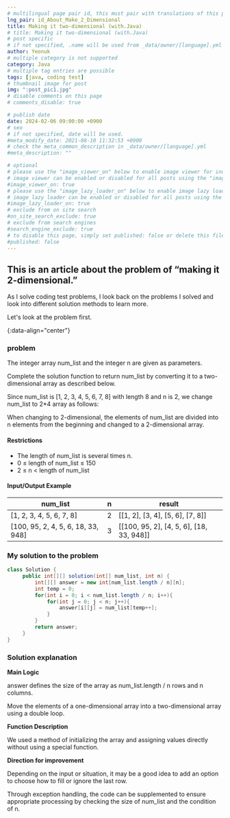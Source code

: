 ```yaml
---
# multilingual page pair id, this must pair with translations of this page. (This name must be unique)
lng_pair: id_About_Make_2_Dimensional
title: Making it two-dimensional (with.Java)
# title: Making it two-dimensional (with.Java)
# post specific
# if not specified, .name will be used from _data/owner/[language].yml
author: Yeonuk
# multiple category is not supported
category: Java
# multiple tag entries are possible
tags: [java, coding test]
# thumbnail image for post
img: ":post_pic1.jpg"
# disable comments on this page
# comments_disable: true

# publish date
date: 2024-02-06 09:00:00 +0900
# seo
# if not specified, date will be used.
#meta_modify_date: 2021-08-10 11:32:53 +0900
# check the meta_common_description in _data/owner/[language].yml
#meta_description: ""

# optional
# please use the "image_viewer_on" below to enable image viewer for individual pages or posts (_posts/ or [language]/_posts folders).
# image viewer can be enabled or disabled for all posts using the "image_viewer_posts: true" setting in _data/conf/main.yml.
#image_viewer_on: true
# please use the "image_lazy_loader_on" below to enable image lazy loader for individual pages or posts (_posts/ or [language]/_posts folders).
# image lazy loader can be enabled or disabled for all posts using the "image_lazy_loader_posts: true" setting in _data/conf/main.yml.
#image_lazy_loader_on: true
# exclude from on site search
#on_site_search_exclude: true
# exclude from search engines
#search_engine_exclude: true
# to disable this page, simply set published: false or delete this file
#published: false
---
```


<!-- outline-start -->

## This is an article about the problem of “making it 2-dimensional.”

As I solve coding test problems, I look back on the problems I solved and look into different solution methods to learn more.

Let's look at the problem first.

{:data-align="center"}

<!-- outline-end -->

### problem

The integer array num_list and the integer n are given as parameters.

Complete the solution function to return num_list by converting it to a two-dimensional array as described below.

Since num_list is [1, 2, 3, 4, 5, 6, 7, 8] with length 8 and n is 2, we change num_list to 2\*4 array as follows:

When changing to 2-dimensional, the elements of num_list are divided into n elements from the beginning and changed to a 2-dimensional array.

#### Restrictions

- The length of num_list is several times n.
- 0 ≤ length of num_list ≤ 150
- 2 ≤ n < length of num_list

#### Input/Output Example

| num_list                           | n   | result                                   |
| ---------------------------------- | --- | ---------------------------------------- |
| [1, 2, 3, 4, 5, 6, 7, 8]           | 2   | [[1, 2], [3, 4], [5, 6], [7, 8]]         |
| [100, 95, 2, 4, 5, 6, 18, 33, 948] | 3   | [[100, 95, 2], [4, 5, 6], [18, 33, 948]] |

<!-- | start_num | end_num | result |
| --------- | ------- | ------ |
| 10 | 3 | 0 | -->

### My solution to the problem

```java
class Solution {
     public int[][] solution(int[] num_list, int n) {
         int[][] answer = new int[num_list.length / n][n];
         int temp = 0;
         for(int i = 0; i < num_list.length / n; i++){
             for(int j = 0; j < n; j++){
                 answer[i][j] = num_list[temp++];
             }
         }
         return answer;
     }
}
```

### Solution explanation

**Main Logic**

answer defines the size of the array as num_list.length / n rows and n columns.

Move the elements of a one-dimensional array into a two-dimensional array using a double loop.

**Function Description**

We used a method of initializing the array and assigning values directly without using a special function.

**Direction for improvement**

Depending on the input or situation, it may be a good idea to add an option to choose how to fill or ignore the last row.

Through exception handling, the code can be supplemented to ensure appropriate processing by checking the size of num_list and the condition of n.
